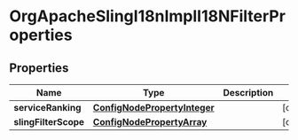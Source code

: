 
# OrgApacheSlingI18nImplI18NFilterProperties

## Properties
Name | Type | Description | Notes
------------ | ------------- | ------------- | -------------
**serviceRanking** | [**ConfigNodePropertyInteger**](ConfigNodePropertyInteger.md) |  |  [optional]
**slingFilterScope** | [**ConfigNodePropertyArray**](ConfigNodePropertyArray.md) |  |  [optional]



